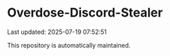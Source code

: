 # Overdose-Discord-Stealer

Last updated: 2025-07-19 07:52:51

This repository is automatically maintained.
